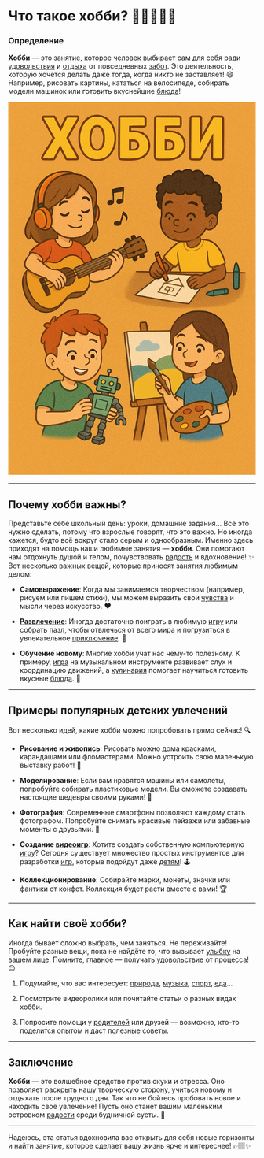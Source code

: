 # **Что такое хобби?** 🎨🚴‍♀️🏌️‍♂️

### Определение

**Хобби** — это занятие, которое человек выбирает сам для себя ради [удовольствия](Счастье.md) и [отдыха](Отдых.md) от повседневных [забот](Семья.md). Это деятельность, которую хочется делать даже тогда, когда никто не заставляет! 😄 Например, рисовать картины, кататься на велосипеде, собирать модели машинок или готовить вкуснейшие [блюда](Еда.md)!

![Хобби](../../../../WORK/life/happiness/pictures/хобби.png)

---

## Почему хобби важны?

Представьте себе школьный день: уроки, домашние задания... Всё это нужно сделать, потому что взрослые говорят, что это важно. Но иногда кажется, будто всё вокруг стало серым и однообразным. Именно здесь приходят на помощь наши любимые занятия — **хобби**. Они помогают нам отдохнуть душой и телом, почувствовать [радость](Улыбка.md) и вдохновение! ✨ Вот несколько важных вещей, которые приносят занятия любимым делом:

- **Самовыражение**: Когда мы занимаемся творчеством (например, рисуем или пишем стихи), мы можем выразить свои [чувства](Любовь.md) и мысли через искусство. ❤️
  
- **[Развлечение](Игры.md)**: Иногда достаточно поиграть в любимую [игру](Игры.md) или собрать пазл, чтобы отвлечься от всего мира и погрузиться в увлекательное [приключение](Путешествия.md). 🧩
  
- **Обучение новому**: Многие хобби учат нас чему-то полезному. К примеру, [игра](Игры.md) на музыкальном инструменте развивает слух и координацию движений, а [кулинария](Еда.md) помогает научиться готовить вкусные [блюда](Еда.md). 💪

---

## Примеры популярных детских увлечений

Вот несколько идей, какие хобби можно попробовать прямо сейчас! 🔍

- **Рисование и живопись**: Рисовать можно дома красками, карандашами или фломастерами. Можно устроить свою маленькую выставку работ! 🎨

- **Моделирование**: Если вам нравятся машины или самолеты, попробуйте собирать пластиковые модели. Вы сможете создавать настоящие шедевры своими руками! 🛫

- **Фотография**: Современные смартфоны позволяют каждому стать фотографом. Попробуйте снимать красивые пейзажи или забавные моменты с друзьями. 📸

- **Создание [видеоигр](Игры.md)**: Хотите создать собственную компьютерную [игру](Игры.md)? Сегодня существует множество простых инструментов для разработки [игр](Игры.md), которые подойдут даже [детям](Семья.md)! 🕹️

- **Коллекционирование**: Собирайте марки, монеты, значки или фантики от конфет. Коллекция будет расти вместе с вами! 🏆

---

## Как найти своё хобби?

Иногда бывает сложно выбрать, чем заняться. Не переживайте! Пробуйте разные вещи, пока не найдёте то, что вызывает [улыбку](Улыбка.md) на вашем лице. Помните, главное — получать [удовольствие](Счастье.md) от процесса! 😊

1. Подумайте, что вас интересует: [природа](Природа.md), [музыка](Музыка.md), [спорт](Спорт.md), [еда](Еда.md)...
   
2. Посмотрите видеоролики или почитайте статьи о разных видах хобби.
   
3. Попросите помощи у [родителей](Семья.md) или друзей — возможно, кто-то поделится опытом и даст полезные советы.

---

## Заключение

**Хобби** — это волшебное средство против скуки и стресса. Оно позволяет раскрыть нашу творческую сторону, учиться новому и отдыхать после трудного дня. Так что не бойтесь пробовать новое и находить своё увлечение! Пусть оно станет вашим маленьким островком [радости](Улыбка.md) среди будничной суеты. 🌈

---

Надеюсь, эта статья вдохновила вас открыть для себя новые горизонты и найти занятие, которое сделает вашу жизнь ярче и интереснее! 👉🏽✨